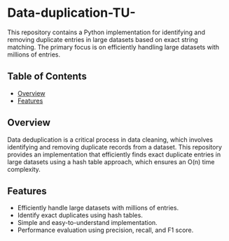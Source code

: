 # Data-duplication-TU-

This repository contains a Python implementation for identifying and removing duplicate entries in large datasets based on exact string matching. The primary focus is on efficiently handling large datasets with millions of entries.

## Table of Contents

- [Overview](#overview)
- [Features](#features)

## Overview

Data deduplication is a critical process in data cleaning, which involves identifying and removing duplicate records from a dataset. This repository provides an implementation that efficiently finds exact duplicate entries in large datasets using a hash table approach, which ensures an O(n) time complexity.

## Features

- Efficiently handle large datasets with millions of entries.
- Identify exact duplicates using hash tables.
- Simple and easy-to-understand implementation.
- Performance evaluation using precision, recall, and F1 score.
